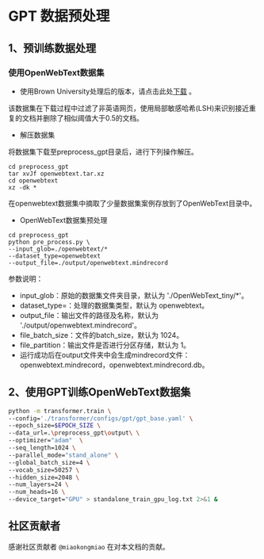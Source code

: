 # GPT 数据预处理

## 1、预训练数据处理

### 使用OpenWebText数据集

- 使用Brown University处理后的版本，请点击此处[下载](https://skylion007.github.io/OpenWebTextCorpus/) 。

该数据集在下载过程中过滤了非英语网页，使用局部敏感哈希(LSH)来识别接近重复的文档并删除了相似阈值大于0.5的文档。

- 解压数据集

将数据集下载至preprocess_gpt目录后，进行下列操作解压。

```shell
cd preprocess_gpt
tar xvJf openwebtext.tar.xz
cd openwebtext
xz -dk *
```

在openwebtext数据集中摘取了少量数据集案例存放到了OpenWebText目录中。

- OpenWebText数据集预处理

```shell
cd preprocess_gpt
python pre_process.py \
--input_glob=./openwebtext/*
--dataset_type=openwebtext
--output_file=./output/openwebtext.mindrecord
```

参数说明：

- input_glob：原始的数据集文件夹目录，默认为 './OpenWebText_tiny/*'。
- dataset_type=：处理的数据集类型，默认为 openwebtext。
- output_file：输出文件的路径及名称，默认为 './output/openwebtext.mindrecord'。
- file_batch_size：文件的batch_size，默认为 1024。
- file_partition：输出文件是否进行分区存储，默认为 1。
- 运行成功后在output文件夹中会生成mindrecord文件：openwebtext.mindrecord，openwebtext.mindrecord.db。

## 2、使用GPT训练OpenWebText数据集

```bash
python -m transformer.train \
--config='./transformer/configs/gpt/gpt_base.yaml' \
--epoch_size=$EPOCH_SIZE \
--data_url=.\preprocess_gpt\output\ \
--optimizer="adam"  \
--seq_length=1024 \
--parallel_mode="stand_alone" \
--global_batch_size=4 \
--vocab_size=50257 \
--hidden_size=2048 \
--num_layers=24 \
--num_heads=16 \
--device_target="GPU" > standalone_train_gpu_log.txt 2>&1 &
```

## 社区贡献者

感谢社区贡献者 `@miaokongmiao` 在对本文档的贡献。
